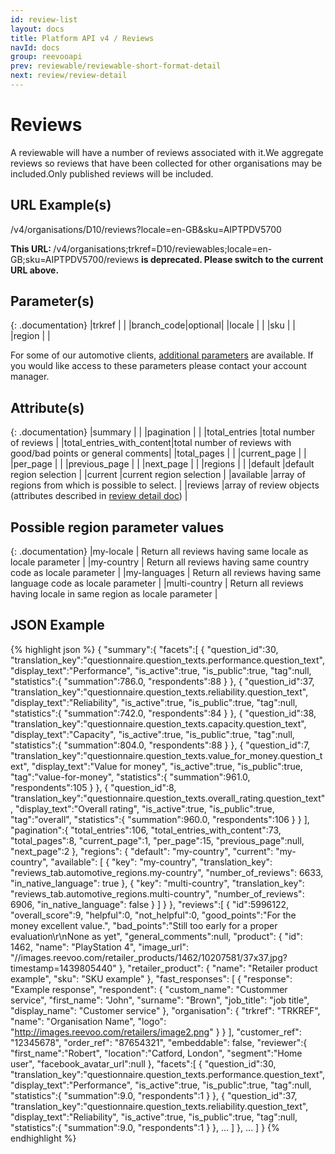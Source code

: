 ```yaml
---
id: review-list
layout: docs
title: Platform API v4 / Reviews
navId: docs
group: reevooapi
prev: reviewable/reviewable-short-format-detail
next: review/review-detail
---
```


# Reviews
A reviewable will have a number of reviews associated with it.We aggregate reviews so reviews
that have been collected for other organisations may be included.Only published reviews will
be included.

## URL Example(s)
/v4/organisations/D10/reviews?locale=en-GB&sku=AIPTPDV5700

<div class="warning">
  <strong>This URL: </strong>
  /v4/organisations;trkref=D10/reviewables;locale=en-GB;sku=AIPTPDV5700/reviews
  <strong> is deprecated. Please switch to the current URL above.</strong><br/>
</div>

## Parameter(s)

{: .documentation}
|trkref     |        |
|branch_code|optional|
|locale     |        |
|sku        |        |
|region     |        |

For some of our automotive clients, [additional parameters](../../review-fetcher) are available.
If you would like access to these parameters please contact your account manager.

## Attribute(s)

{: .documentation}
|summary                                                 |                                                                |
|<span class="indent-1">pagination</span>                |                                                                |
|<span class="indent-2">total_entries</span>             |total number of reviews                                     |
|<span class="indent-2">total_entries_with_content</span>|total number of reviews with good/bad points or general comments|
|<span class="indent-2">total_pages</span>               |                                                                |
|<span class="indent-2">current_page</span>              |                                                                |
|<span class="indent-2">per_page</span>                  |                                                                |
|<span class="indent-2">previous_page</span>             |                                                                |
|<span class="indent-2">next_page</span>                 |                                                                |
|<span class="indent-1">regions</span>                   |                                                                |
|<span class="indent-2">default</span>                   |default region selection                                        |
|<span class="indent-2">current</span>                   |current region selection                                        |
|<span class="indent-2">available</span>                 |array of regions from which is possible to select.              |
|reviews                                                 |array of review objects (attributes described in [review detail doc](../review-detail)) |

## Possible region parameter values

{: .documentation}
|my-locale                                               | Return all reviews having same locale as locale parameter             |
|my-country                                              | Return all reviews having same country code as locale parameter       |
|my-languages                                            | Return all reviews having same language code as locale parameter      |
|multi-country                                           | Return all reviews having locale in same region as locale parameter   |


## JSON Example
{% highlight json %}
{
   "summary":{
      "facets":[
         {
            "question_id":30,
            "translation_key":"questionnaire.question_texts.performance.question_text",
            "display_text":"Performance",
            "is_active":true,
            "is_public":true,
            "tag":null,
            "statistics":{
               "summation":786.0,
               "respondents":88
            }
         },
         {
            "question_id":37,
            "translation_key":"questionnaire.question_texts.reliability.question_text",
            "display_text":"Reliability",
            "is_active":true,
            "is_public":true,
            "tag":null,
            "statistics":{
               "summation":742.0,
               "respondents":84
            }
         },
         {
            "question_id":38,
            "translation_key":"questionnaire.question_texts.capacity.question_text",
            "display_text":"Capacity",
            "is_active":true,
            "is_public":true,
            "tag":null,
            "statistics":{
               "summation":804.0,
               "respondents":88
            }
         },
         {
            "question_id":7,
            "translation_key":"questionnaire.question_texts.value_for_money.question_text",
            "display_text":"Value for money",
            "is_active":true,
            "is_public":true,
            "tag":"value-for-money",
            "statistics":{
               "summation":961.0,
               "respondents":105
            }
         },
         {
            "question_id":8,
            "translation_key":"questionnaire.question_texts.overall_rating.question_text",
            "display_text":"Overall rating",
            "is_active":true,
            "is_public":true,
            "tag":"overall",
            "statistics":{
               "summation":960.0,
               "respondents":106
            }
         }
      ],
      "pagination":{
         "total_entries":106,
         "total_entries_with_content":73,
         "total_pages":8,
         "current_page":1,
         "per_page":15,
         "previous_page":null,
         "next_page":2
      },
      "regions": {
         "default": "my-country",
         "current": "my-country",
         "available": [
            {
               "key": "my-country",
               "translation_key": "reviews_tab.automotive_regions.my-country",
               "number_of_reviews": 6633,
               "in_native_language": true
            },
            {
               "key": "multi-country",
               "translation_key": "reviews_tab.automotive_regions.multi-country",
               "number_of_reviews": 6906,
               "in_native_language": false
            }
         ]
      }
   },
   "reviews":[
      {
         "id":5996122,
         "overall_score":9,
         "helpful":0,
         "not_helpful":0,
         "good_points":"For the money excellent value.",
         "bad_points":"Still too early for a proper evaluation\r\nNone as yet",
         "general_comments":null,
         "product": {
            "id": 1462,
            "name": "PlayStation 4",
            "image_url": "//images.reevoo.com/retailer_products/1462/10207581/37x37.jpg?timestamp=1439805440"
         },
         "retailer_product": {
            "name": "Retailer product example",
            "sku": "SKU example"
         },
         "fast_responses": [
            {
               "response": "Example response",
               "respondent": {
                  "custom_name": "Custommer service",
                  "first_name": "John",
                  "surname": "Brown",
                  "job_title": "job title",
                  "display_name": "Customer service"
               },
               "organisation": {
                  "trkref": "TRKREF",
                  "name": "Organisation Name",
                  "logo": "http://images.reevoo.com/retailers/image2.png"
               }
            }
         ],
         "customer_ref": "12345678",
         "order_ref": "87654321",
         "embeddable": false,
         "reviewer":{
            "first_name":"Robert",
            "location":"Catford, London",
            "segment":"Home user",
            "facebook_avatar_url":null
         },
         "facets":[
            {
               "question_id":30,
               "translation_key":"questionnaire.question_texts.performance.question_text",
               "display_text":"Performance",
               "is_active":true,
               "is_public":true,
               "tag":null,
               "statistics":{
                  "summation":9.0,
                  "respondents":1
               }
            },
            {
               "question_id":37,
               "translation_key":"questionnaire.question_texts.reliability.question_text",
               "display_text":"Reliability",
               "is_active":true,
               "is_public":true,
               "tag":null,
               "statistics":{
                  "summation":9.0,
                  "respondents":1
               }
            },
            ...
         ]
      },
      ...
   ]
}
{% endhighlight %}
